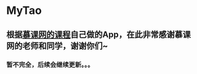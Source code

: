 # MyTao

## 根据[慕课网的课程](http://class.imooc.com/sc/6/learn)自己做的App，在此非常感谢慕课网的老师和同学，谢谢你们~
### 暂不完全，后续会继续更新。。。
